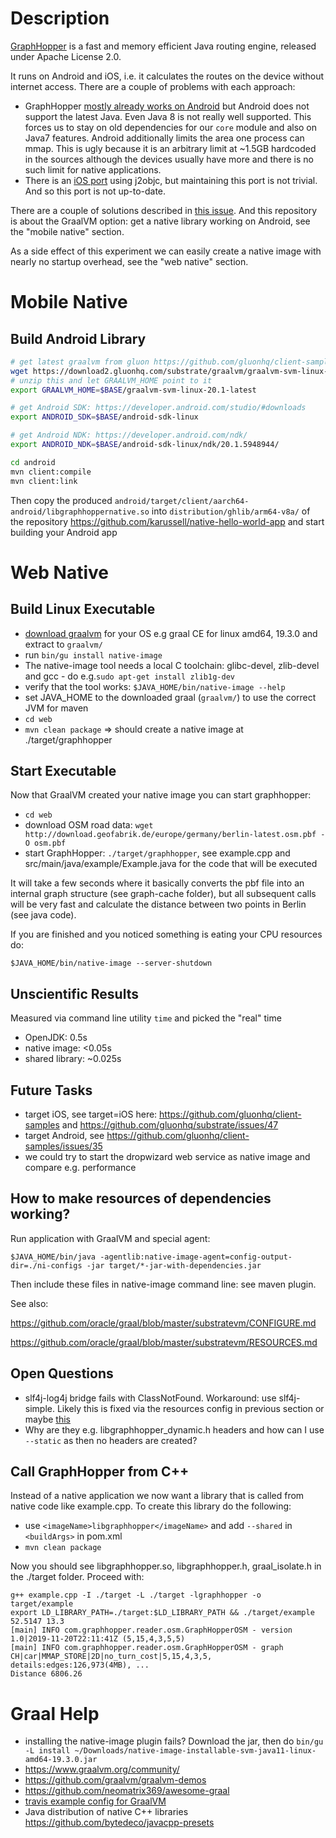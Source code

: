 # Description

[GraphHopper](https://github.com/graphhopper/graphhopper) is a fast and memory efficient Java routing engine, released under Apache License 2.0.

It runs on Android and iOS, i.e. it calculates the routes on the device without internet access.
There are a couple of problems with each approach:

 * GraphHopper [mostly already works on Android](https://github.com/graphhopper/graphhopper/tree/master/android) but Android does not support the latest Java. Even Java 8 is not really well supported. This forces us to stay on old dependencies for our `core` module and also on Java7 features. Android additionally limits the area one process can mmap. This is ugly because it is an arbitrary limit at ~1.5GB hardcoded in the sources although the devices usually have more and there is no such limit for native applications.
 * There is an [iOS port](https://github.com/graphhopper/graphhopper-ios/) using j2objc, but maintaining this port is not trivial. And so this port is not up-to-date.

There are a couple of solutions described in [this issue](https://github.com/graphhopper/graphhopper/issues/1940).
And this repository is about the GraalVM option: get a native library working on
Android, see the "mobile native" section.

As a side effect of this experiment we can easily create a native image with 
nearly no startup overhead, see the "web native" section.

# Mobile Native

## Build Android Library

```bash
# get latest graalvm from gluon https://github.com/gluonhq/client-samples/#linux-and-android
wget https://download2.gluonhq.com/substrate/graalvm/graalvm-svm-linux-20.1.0-ea+26.zip
# unzip this and let GRAALVM_HOME point to it
export GRAALVM_HOME=$BASE/graalvm-svm-linux-20.1-latest

# get Android SDK: https://developer.android.com/studio/#downloads
export ANDROID_SDK=$BASE/android-sdk-linux

# get Android NDK: https://developer.android.com/ndk/
export ANDROID_NDK=$BASE/android-sdk-linux/ndk/20.1.5948944/

cd android
mvn client:compile
mvn client:link
```

Then copy the produced `android/target/client/aarch64-android/libgraphhoppernative.so` into
`distribution/ghlib/arm64-v8a/` of the repository https://github.com/karussell/native-hello-world-app
and start building your Android app

# Web Native

## Build Linux Executable

 * [download graalvm](https://github.com/graalvm/graalvm-ce-builds/releases/)
   for your OS e.g graal CE for linux amd64, 19.3.0 and extract to `graalvm/`
 * run `bin/gu install native-image`
 * The native-image tool needs a local C toolchain: glibc-devel, zlib-devel and gcc - do e.g.`sudo apt-get install zlib1g-dev`
 * verify that the tool works: `$JAVA_HOME/bin/native-image --help`
 * set JAVA_HOME to the downloaded graal (`graalvm/`) to use the correct JVM for maven
 * `cd web`
 * `mvn clean package` => should create a native image at ./target/graphhopper

## Start Executable

Now that GraalVM created your native image you can start graphhopper:

 * `cd web`
 * download OSM road data: `wget http://download.geofabrik.de/europe/germany/berlin-latest.osm.pbf -O osm.pbf`
 * start GraphHopper: `./target/graphhopper`, see example.cpp and src/main/java/example/Example.java for the code that will be executed

It will take a few seconds where it basically converts the pbf
file into an internal graph structure (see graph-cache folder), but all subsequent
calls will be very fast and calculate the distance between two points in
Berlin (see java code).

If you are finished and you noticed something is eating your CPU resources do:

`$JAVA_HOME/bin/native-image --server-shutdown`

## Unscientific Results

Measured via command line utility `time` and picked the "real" time

 * OpenJDK: 0.5s
 * native image: <0.05s
 * shared library: ~0.025s
 
## Future Tasks

 * target iOS, see target=iOS here: https://github.com/gluonhq/client-samples and https://github.com/gluonhq/substrate/issues/47
 * target Android, see https://github.com/gluonhq/client-samples/issues/35
 * we could try to start the dropwizard web service as native image and compare e.g. performance
 
## How to make resources of dependencies working?

Run application with GraalVM and special agent:

```
$JAVA_HOME/bin/java -agentlib:native-image-agent=config-output-dir=./ni-configs -jar target/*-jar-with-dependencies.jar
```

Then include these files in native-image command line: see maven plugin.

See also:

https://github.com/oracle/graal/blob/master/substratevm/CONFIGURE.md

https://github.com/oracle/graal/blob/master/substratevm/RESOURCES.md

## Open Questions

 * slf4j-log4j bridge fails with ClassNotFound. Workaround: use slf4j-simple. Likely this is fixed via the resources config in previous section or maybe
   [this](https://github.com/oracle/graal/issues/653)
 * Why are they e.g. libgraphhopper_dynamic.h headers and how can I use 
   `--static` as then no headers are created?

## Call GraphHopper from C++

Instead of a native application we now want a library that is called from
native code like example.cpp. To create this library do the following:

 * use `<imageName>libgraphhopper</imageName>` and add `--shared` in `<buildArgs>` in pom.xml
 * `mvn clean package`

Now you should see libgraphhopper.so, libgraphhopper.h, graal_isolate.h in the
./target folder. Proceed with:

```
g++ example.cpp -I ./target -L ./target -lgraphhopper -o target/example
export LD_LIBRARY_PATH=./target:$LD_LIBRARY_PATH && ./target/example 52.5147 13.3
[main] INFO com.graphhopper.reader.osm.GraphHopperOSM - version 1.0|2019-11-20T22:11:41Z (5,15,4,3,5,5)
[main] INFO com.graphhopper.reader.osm.GraphHopperOSM - graph CH|car|MMAP_STORE|2D|no_turn_cost|5,15,4,3,5, details:edges:126,973(4MB), ...
Distance 6806.26
```

# Graal Help
 
 * installing the native-image plugin fails? Download the jar, then do `bin/gu -L install ~/Downloads/native-image-installable-svm-java11-linux-amd64-19.3.0.jar`
 * https://www.graalvm.org/community/
 * https://github.com/graalvm/graalvm-demos
 * https://github.com/neomatrix369/awesome-graal
 * [travis example config for GraalVM](https://github.com/gleb-kosteiko/latepost-scheduler/blob/master/.travis.yml)
 * Java distribution of native C++ libraries https://github.com/bytedeco/javacpp-presets
